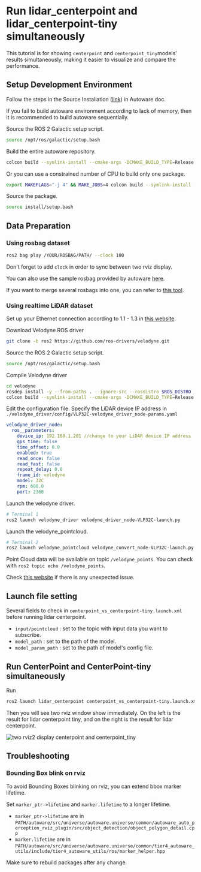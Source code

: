 # Run lidar_centerpoint and lidar_centerpoint-tiny simultaneously

This tutorial is for showing `centerpoint` and `centerpoint_tiny`models’ results simultaneously, making it easier to visualize and compare the performance.

## Setup Development Environment

Follow the steps in the Source Installation ([link](https://autowarefoundation.github.io/autoware-documentation/v1.0/installation/autoware/source-installation/)) in Autoware doc.

If you fail to build autoware environment according to lack of memory, then it is recommended to build autoware sequentially.

Source the ROS 2 Galactic setup script.

```bash
source /opt/ros/galactic/setup.bash
```

Build the entire autoware repository.

```bash
colcon build --symlink-install --cmake-args -DCMAKE_BUILD_TYPE=Release --parallel-workers=1
```

Or you can use a constrained number of CPU to build only one package.

```bash
export MAKEFLAGS="-j 4" && MAKE_JOBS=4 colcon build --symlink-install --cmake-args -DCMAKE_BUILD_TYPE=Release --parallel-workers 1 --packages-select PACKAGE_NAME
```

Source the package.

```bash
source install/setup.bash
```

## Data Preparation

### Using rosbag dataset

```bash
ros2 bag play /YOUR/ROSBAG/PATH/ --clock 100
```

Don't forget to add `clock` in order to sync between two rviz display.

You can also use the sample rosbag provided by autoware [here](https://autowarefoundation.github.io/autoware-documentation/v1.0/tutorials/ad-hoc-simulation/rosbag-replay-simulation/).

If you want to merge several rosbags into one, you can refer to [this tool](https://github.com/jerry73204/rosbag2-merge).

### Using realtime LiDAR dataset

Set up your Ethernet connection according to 1.1 - 1.3 in [this website](http://wiki.ros.org/velodyne/Tutorials/Getting%20Started%20with%20the%20Velodyne%20VLP16).

Download Velodyne ROS driver

```bash
git clone -b ros2 https://github.com/ros-drivers/velodyne.git
```

Source the ROS 2 Galactic setup script.

```bash
source /opt/ros/galactic/setup.bash
```

Compile Velodyne driver

```bash
cd velodyne
rosdep install -y --from-paths . --ignore-src --rosdistro $ROS_DISTRO
colcon build --symlink-install --cmake-args -DCMAKE_BUILD_TYPE=Release
```

Edit the configuration file. Specify the LiDAR device IP address in `./velodyne_driver/config/VLP32C-velodyne_driver_node-params.yaml`

```yaml
velodyne_driver_node:
  ros__parameters:
    device_ip: 192.168.1.201 //change to your LiDAR device IP address
    gps_time: false
    time_offset: 0.0
    enabled: true
    read_once: false
    read_fast: false
    repeat_delay: 0.0
    frame_id: velodyne
    model: 32C
    rpm: 600.0
    port: 2368
```

Launch the velodyne driver.

```bash
# Terminal 1
ros2 launch velodyne_driver velodyne_driver_node-VLP32C-launch.py
```

Launch the velodyne_pointcloud.

```bash
# Terminal 2
ros2 launch velodyne_pointcloud velodyne_convert_node-VLP32C-launch.py
```

Point Cloud data will be available on topic `/velodyne_points`. You can check with `ros2 topic echo /velodyne_points`.

Check [this website](http://wiki.ros.org/velodyne/Tutorials/Getting%20Started%20with%20the%20Velodyne%20VLP16) if there is any unexpected issue.

## Launch file setting

Several fields to check in `centerpoint_vs_centerpoint-tiny.launch.xml` before running lidar centerpoint.

- `input/pointcloud` : set to the topic with input data you want to subscribe.
- `model_path` : set to the path of the model.
- `model_param_path` : set to the path of model's config file.

## Run CenterPoint and CenterPoint-tiny simultaneously

Run

```bash
ros2 launch lidar_centerpoint centerpoint_vs_centerpoint-tiny.launch.xml
```

Then you will see two rviz window show immediately. On the left is the result for lidar centerpoint tiny, and on the right is the result for lidar centerpoint.

![two rviz2 display centerpoint and centerpoint_tiny](https://github.com/autowarefoundation/autoware.universe/assets/58775300/2a89063a-8e0e-4f59-8d48-f339d4f7c0ff)

## Troubleshooting

### Bounding Box blink on rviz

To avoid Bounding Boxes blinking on rviz, you can extend bbox marker lifetime.

Set `marker_ptr->lifetime` and `marker.lifetime` to a longer lifetime.

- `marker_ptr->lifetime` are in `PATH/autoware/src/universe/autoware.universe/common/autoware_auto_perception_rviz_plugin/src/object_detection/object_polygon_detail.cpp`
- `marker.lifetime` are in `PATH/autoware/src/universe/autoware.universe/common/tier4_autoware_utils/include/tier4_autoware_utils/ros/marker_helper.hpp`

Make sure to rebuild packages after any change.

